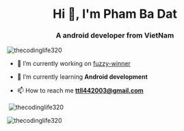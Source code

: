 <h1 align="center">Hi 👋, I'm Pham Ba Dat</h1>
<h3 align="center">A android developer from VietNam</h3>

<p align="left"> <img src="https://komarev.com/ghpvc/?username=thecodinglife320&label=Profile%20views&color=0e75b6&style=flat" alt="thecodinglife320" /> </p>

- 🔭 I’m currently working on [fuzzy-winner](https://github.com/thecodinglife320/fuzzy-winner)

- 🌱 I’m currently learning **Android development**

- 📫 How to reach me **ttll442003@gmail.com**

<p>&nbsp;<img align="center" src="https://github-readme-stats.vercel.app/api?username=thecodinglife320&show_icons=true&locale=en" alt="thecodinglife320" /></p>

<p><img align="center" src="https://github-readme-streak-stats.herokuapp.com/?user=thecodinglife320&" alt="thecodinglife320" /></p>

